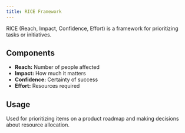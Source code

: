 ```yaml
---
title: RICE Framework
---
```


RICE (Reach, Impact, Confidence, Effort) is a framework for prioritizing tasks or initiatives.

## Components

- **Reach:** Number of people affected
- **Impact:** How much it matters
- **Confidence:** Certainty of success
- **Effort:** Resources required

## Usage

Used for prioritizing items on a product roadmap and making decisions about resource allocation.
